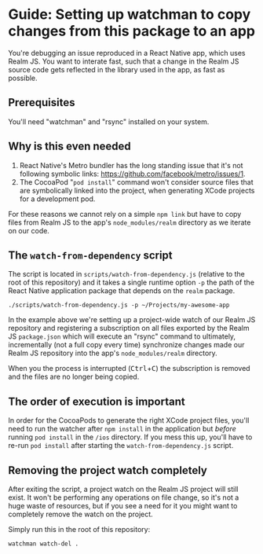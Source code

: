 # Guide: Setting up watchman to copy changes from this package to an app

You're debugging an issue reproduced in a React Native app, which uses Realm JS. You want to interate fast, such that a change in the Realm JS source code gets reflected in the library used in the app, as fast as possible.

## Prerequisites

You'll need "watchman" and "rsync" installed on your system.

## Why is this even needed

1. React Native's Metro bundler has the long standing issue that it's not following symbolic links: https://github.com/facebook/metro/issues/1.
2. The CocoaPod "`pod install`" command won't consider source files that are symbolically linked into the project, when generating XCode projects for a development pod.

For these reasons we cannot rely on a simple `npm link` but have to copy files from Realm JS to the app's `node_modules/realm` directory as we iterate on our code.

## The `watch-from-dependency` script

The script is located in `scripts/watch-from-dependency.js` (relative to the root of this repository) and it takes a single runtime option `-p` the path of the React Native application package that depends on the `realm` package.

```
./scripts/watch-from-dependency.js -p ~/Projects/my-awesome-app
```

In the example above we're setting up a project-wide watch of our Realm JS repository and registering a subscription on all files exported by the Realm JS `package.json` which will execute an "rsync" command to ultimately, incrementally (not a full copy every time) synchronize changes made our Realm JS repository into the app's `node_modules/realm` directory.

When you the process is interrupted (<kbd>Ctrl</kbd>+<kbd>C</kbd>) the subscription is removed and the files are no longer being copied.

## The order of execution is important

In order for the CocoaPods to generate the right XCode project files, you'll need to run the watcher after `npm install` in the application but *before* running `pod install` in the `/ios` directory. If you mess this up, you'll have to re-run `pod install` after starting the `watch-from-dependency.js` script.

## Removing the project watch completely

After exiting the script, a project watch on the Realm JS project will still exist.
It won't be performing any operations on file change, so it's not a huge waste of resources, but if you see a need for it you might want to completely remove the watch on the project.

Simply run this in the root of this repository:

```
watchman watch-del .
```

